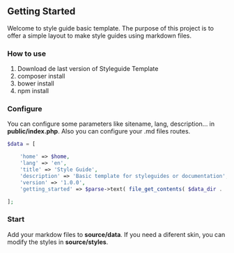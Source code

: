 ## Getting Started
Welcome to style guide basic template. The purpose of this project is to offer a simple layout to make style guides using markdown files.

### How to use
1. Download de last version of Styleguide Template
2. composer install
3. bower install
4. npm install

### Configure
You can configure some parameters like sitename, lang, description... in **public/index.php**. Also you can configure your .md files routes.

```php
$data = [

    'home' => $home,
    'lang' => 'en',
    'title' => 'Style Guide',
    'description' => 'Basic template for styleguides or documentation',
    'version' => '1.0.0',
    'getting_started' => $parse->text( file_get_contents( $data_dir . '00_getting_started.md') ),

];
```

### Start
Add your markdow files to **source/data**.
If you need a diferent skin, you can modify the styles in **source/styles**.

